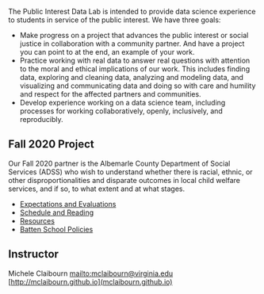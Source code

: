 The Public Interest Data Lab is intended to provide data science experience to students in service of the public interest. We have three goals:

* Make progress on a project that advances the public interest or social justice in collaboration with a community partner. And have a project you can point to at the end, an example of your work.
* Practice working with real data to answer real questions with attention to the moral and ethical implications of our work. This includes finding data, exploring and cleaning data, analyzing and modeling data, and visualizing and communicating data and doing so with care and humility and respect for the affected partners and communities.
* Develop experience working on a data science team, including processes for working collaboratively, openly, inclusively, and reproducibly.
 
## Fall 2020 Project
Our Fall 2020 partner is the Albemarle County Department of Social Services (ADSS) who wish to understand whether there is racial, ethnic, or other disproportionalities and disparate outcomes in local child welfare services, and if so, to what extent and at what stages. 

* [Expectations and Evaluations](expectations.html)
* [Schedule and Reading](schedule.html)
* [Resources](resources.html)
* [Batten School Policies](batten-policies.html)

## Instructor

Michele Claibourn
[mailto:mclaibourn@virginia.edu](mclaibourn@virginia.edu)
[http://mclaibourn.github.io](mclaibourn.github.io)
